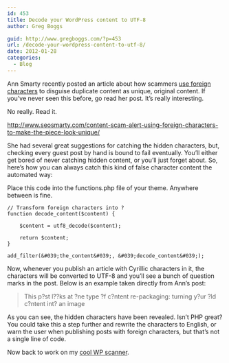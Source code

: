 ```yaml
---
id: 453
title: Decode your WordPress content to UTF-8
author: Greg Boggs

guid: http://www.gregboggs.com/?p=453
url: /decode-your-wordpress-content-to-utf-8/
date: 2012-01-28
categories:
  - Blog
---
```

Ann Smarty recently posted an article about how scammers [ use foreign characters][1] to disguise duplicate content as unique, original content. If you&#8217;ve never seen this before, go read her post. It&#8217;s really interesting.

No really. Read it. 

<http://www.seosmarty.com/content-scam-alert-using-foreign-characters-to-make-the-piece-look-unique/>

She had several great suggestions for catching the hidden characters, but, checking every guest post by hand is bound to fail eventually. You&#8217;ll either get bored of never catching hidden content, or you&#8217;ll just forget about. So, here&#8217;s how you can always catch this kind of false character content the automated way:

Place this code into the functions.php file of your theme. Anywhere between <?php and ?> is fine. 

    
    // Transform foreign characters into ?
    function decode_content($content) {
    
        $content = utf8_decode($content);
    
        return $content;
    }
    
    add_filter(&#039;the_content&#039;, &#039;decode_content&#039;);
    

Now, whenever you publish an article with Cyrillic characters in it, the characters will be converted to UTF-8 and you&#8217;ll see a bunch of question marks in the post. Below is an example taken directly from Ann&#8217;s post:

> This p?st l??ks at ?ne type ?f c?ntent re-packaging: turning y?ur ?ld c?ntent int? an image

As you can see, the hidden characters have been revealed. Isn&#8217;t PHP great? You could take this a step further and rewrite the characters to English, or warn the user when publishing posts with foreign characters, but that&#8217;s not a single line of code.

Now back to work on my [cool WP scanner][2].

 [1]: http://www.seosmarty.com/content-scam-alert-using-foreign-characters-to-make-the-piece-look-unique/
 [2]: http://www.scanwp.com "Cool Vulnerability Scanner"
